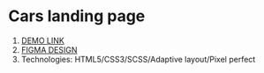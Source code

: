 # Cars landing page
1. [DEMO LINK](https://romekivantsiv.github.io/Cars-landing/)
2. [FIGMA DESIGN](https://www.figma.com/file/PHEnhLx8ilm0a446M2KcrR/Car-repair-(Course)?node-id=0%3A1)
3. Technologies: HTML5/CSS3/SCSS/Adaptive layout/Pixel perfect

